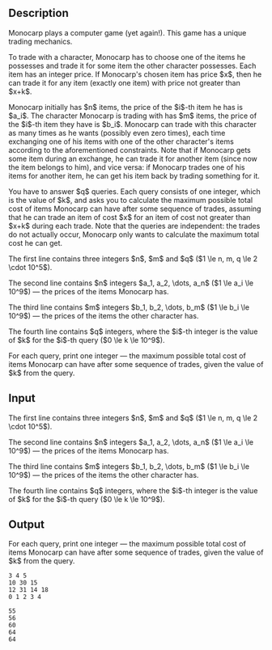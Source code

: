 ## Description

<div><p>Monocarp plays a computer game (yet again!). This game has a unique trading mechanics.</p><p>To trade with a character, Monocarp has to choose one of the items he possesses and trade it for some item the other character possesses. Each item has an integer price. If Monocarp's chosen item has price $x$, then he can trade it for any item <span class="tex-font-style-bf">(exactly one item)</span> with price not greater than $x+k$.</p><p>Monocarp initially has $n$ items, the price of the $i$-th item he has is $a_i$. The character Monocarp is trading with has $m$ items, the price of the $i$-th item they have is $b_i$. Monocarp can trade with this character as many times as he wants (possibly even zero times), each time exchanging one of his items with one of the other character's items according to the aforementioned constraints. Note that if Monocarp gets some item during an exchange, he can trade it for another item (since now the item belongs to him), and vice versa: if Monocarp trades one of his items for another item, he can get his item back by trading something for it.</p><p>You have to answer $q$ queries. Each query consists of one integer, which is the value of $k$, and asks you to calculate the maximum possible total cost of items Monocarp can have after some sequence of trades, assuming that he can trade an item of cost $x$ for an item of cost not greater than $x+k$ during each trade. Note that the queries are independent: the trades do not actually occur, Monocarp only wants to calculate the maximum total cost he can get.</p></div><div class="input-specification"><p>The first line contains three integers $n$, $m$ and $q$ ($1 \le n, m, q \le 2 \cdot 10^5$).</p><p>The second line contains $n$ integers $a_1, a_2, \dots, a_n$ ($1 \le a_i \le 10^9$) — the prices of the items Monocarp has.</p><p>The third line contains $m$ integers $b_1, b_2, \dots, b_m$ ($1 \le b_i \le 10^9$) — the prices of the items the other character has.</p><p>The fourth line contains $q$ integers, where the $i$-th integer is the value of $k$ for the $i$-th query ($0 \le k \le 10^9$).</p></div><div class="output-specification"><p>For each query, print one integer — the maximum possible total cost of items Monocarp can have after some sequence of trades, given the value of $k$ from the query.</p></div>

## Input

<p>The first line contains three integers $n$, $m$ and $q$ ($1 \le n, m, q \le 2 \cdot 10^5$).</p><p>The second line contains $n$ integers $a_1, a_2, \dots, a_n$ ($1 \le a_i \le 10^9$) — the prices of the items Monocarp has.</p><p>The third line contains $m$ integers $b_1, b_2, \dots, b_m$ ($1 \le b_i \le 10^9$) — the prices of the items the other character has.</p><p>The fourth line contains $q$ integers, where the $i$-th integer is the value of $k$ for the $i$-th query ($0 \le k \le 10^9$).</p>

## Output

<p>For each query, print one integer — the maximum possible total cost of items Monocarp can have after some sequence of trades, given the value of $k$ from the query.</p>





```input1
3 4 5
10 30 15
12 31 14 18
0 1 2 3 4
```




```output1
55
56
60
64
64
```



